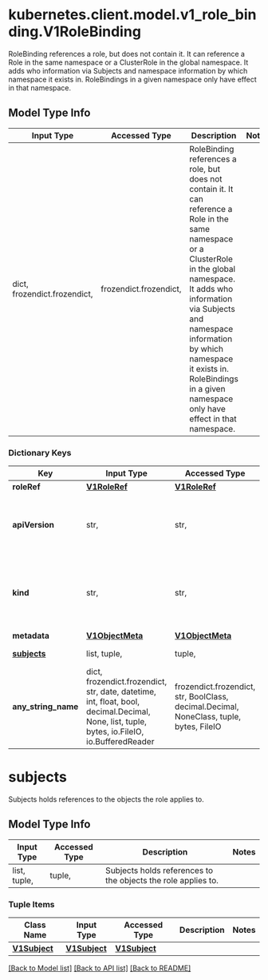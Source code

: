 # kubernetes.client.model.v1_role_binding.V1RoleBinding

RoleBinding references a role, but does not contain it.  It can reference a Role in the same namespace or a ClusterRole in the global namespace. It adds who information via Subjects and namespace information by which namespace it exists in.  RoleBindings in a given namespace only have effect in that namespace.

## Model Type Info
Input Type | Accessed Type | Description | Notes
------------ | ------------- | ------------- | -------------
dict, frozendict.frozendict,  | frozendict.frozendict,  | RoleBinding references a role, but does not contain it.  It can reference a Role in the same namespace or a ClusterRole in the global namespace. It adds who information via Subjects and namespace information by which namespace it exists in.  RoleBindings in a given namespace only have effect in that namespace. | 

### Dictionary Keys
Key | Input Type | Accessed Type | Description | Notes
------------ | ------------- | ------------- | ------------- | -------------
**roleRef** | [**V1RoleRef**](V1RoleRef.md) | [**V1RoleRef**](V1RoleRef.md) |  | 
**apiVersion** | str,  | str,  | APIVersion defines the versioned schema of this representation of an object. Servers should convert recognized schemas to the latest internal value, and may reject unrecognized values. More info: https://git.k8s.io/community/contributors/devel/sig-architecture/api-conventions.md#resources | [optional] 
**kind** | str,  | str,  | Kind is a string value representing the REST resource this object represents. Servers may infer this from the endpoint the kubernetes.client submits requests to. Cannot be updated. In CamelCase. More info: https://git.k8s.io/community/contributors/devel/sig-architecture/api-conventions.md#types-kinds | [optional] 
**metadata** | [**V1ObjectMeta**](V1ObjectMeta.md) | [**V1ObjectMeta**](V1ObjectMeta.md) |  | [optional] 
**[subjects](#subjects)** | list, tuple,  | tuple,  | Subjects holds references to the objects the role applies to. | [optional] 
**any_string_name** | dict, frozendict.frozendict, str, date, datetime, int, float, bool, decimal.Decimal, None, list, tuple, bytes, io.FileIO, io.BufferedReader | frozendict.frozendict, str, BoolClass, decimal.Decimal, NoneClass, tuple, bytes, FileIO | any string name can be used but the value must be the correct type | [optional]

# subjects

Subjects holds references to the objects the role applies to.

## Model Type Info
Input Type | Accessed Type | Description | Notes
------------ | ------------- | ------------- | -------------
list, tuple,  | tuple,  | Subjects holds references to the objects the role applies to. | 

### Tuple Items
Class Name | Input Type | Accessed Type | Description | Notes
------------- | ------------- | ------------- | ------------- | -------------
[**V1Subject**](V1Subject.md) | [**V1Subject**](V1Subject.md) | [**V1Subject**](V1Subject.md) |  | 

[[Back to Model list]](../../README.md#documentation-for-models) [[Back to API list]](../../README.md#documentation-for-api-endpoints) [[Back to README]](../../README.md)

